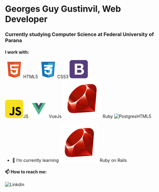 <!--
**captain00007/captain00007** is a ✨ _special_ ✨ repository because its `README.md` (this file) appears on your GitHub profile.

Here are some ideas to get you started:

- 🔭 I’m currently working on ...
- 🌱 I’m currently learning ...
- 👯 I’m looking to collaborate on ...
- 🤔 I’m looking for help with ...
- 💬 Ask me about ...
- 📫 How to reach me: ...
- 😄 Pronouns: ...
- ⚡ Fun fact: ...
-->

# Georges Guy Gustinvil, Web Developer
### Currently studying Computer Science at Federal University of Parana
#### I work with:  
![HTML5](images/html5.svg)HTML5             ![CSS3](images/css3.svg)CSS3            ![Bootstrap](images/bootstrap.svg)  
![JavaScript](images/javascript.svg)JS      ![VueJs](images/vue.svg) VueJs          ![Ruby](images/ruby.svg)    Ruby
![Postgres](images/postgres.svg)HTML5             

- 🌱 I’m currently learning ![Ruby](images/ruby.svg) Ruby on Rails


#### 📫 How to reach me:
![Linkdin](/images/linkdin.svg)
